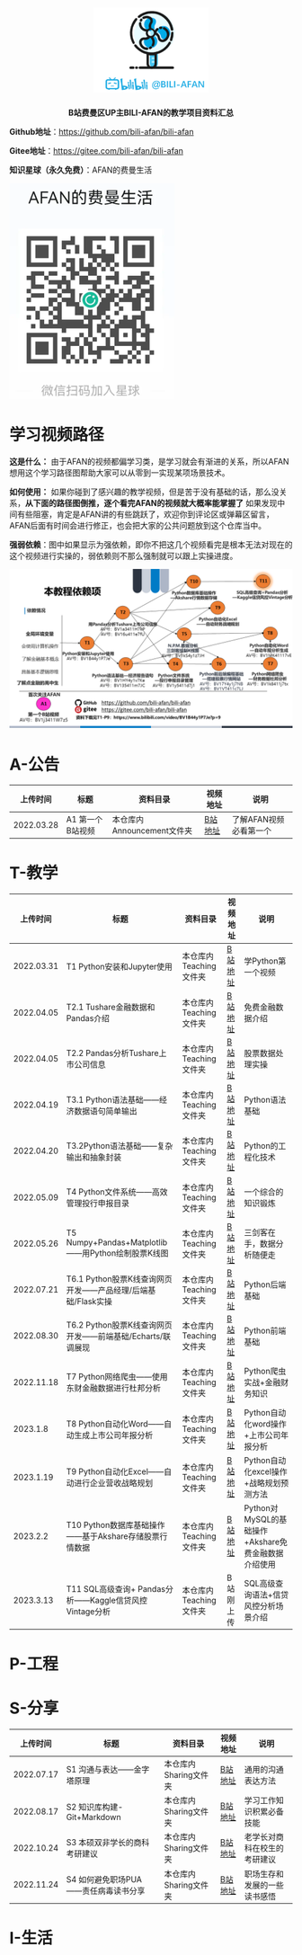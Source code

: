 <h1 align="center">
   <img src="./pics/logo.png" height="150">
    <br>
</h1>

<p align="center">
    <strong>B站费曼区UP主BILI-AFAN的教学项目资料汇总</strong>
</p>

**Github地址**：https://github.com/bili-afan/bili-afan

**Gitee地址**：https://gitee.com/bili-afan/bili-afan

**知识星球（永久免费）**：AFAN的费曼生活

<img src="./pics/知识星球.png" title="" alt="" data-align="center">

# 学习视频路径

**这是什么：** 由于AFAN的视频都偏学习类，是学习就会有渐进的关系，所以AFAN想用这个学习路径图帮助大家可以从零到一实现某项场景技术。 

**如何使用：** 如果你碰到了感兴趣的教学视频，但是苦于没有基础的话，那么没关系，**从下面的路径图倒推，逐个看完AFAN的视频就大概率能掌握了** 如果发现中间有些阻塞，肯定是AFAN讲的有些跳跃了，欢迎你到评论区或弹幕区留言，AFAN后面有时间会进行修正，也会把大家的公共问题放到这个仓库当中。

**强弱依赖**：图中如果显示为强依赖，即你不把这几个视频看完是根本无法对现在的这个视频进行实操的，弱依赖则不那么强制就可以跟上实操进度。

![](pics/视频关系.png)

# A-公告

| 上传时间       | 标题         | 资料目录                | 视频地址                                                | 说明            |
| ---------- | ---------- | ------------------- | --------------------------------------------------- | ------------- |
| 2022.03.28 | A1 第一个B站视频 | 本仓库内Announcement文件夹 | [B站地址](https://www.bilibili.com/video/BV1j3411W7z5) | 了解AFAN视频必看第一个 |

# T-教学

| 上传时间       | 标题                                         | 资料目录            | 视频地址                                                 | 说明                                  |
| ---------- | ------------------------------------------ | --------------- | ---------------------------------------------------- | ----------------------------------- |
| 2022.03.31 | T1 Python安装和Jupyter使用                      | 本仓库内Teaching文件夹 | [B站地址](https://www.bilibili.com/video/BV1B44y1P7Je)  | 学Python第一个视频                        |
| 2022.04.05 | T2.1 Tushare金融数据和Pandas介绍                  | 本仓库内Teaching文件夹 | [B站地址](https://www.bilibili.com/video/bv1a3411H7kP)  | 免费金融数据介绍                            |
| 2022.04.05 | T2.2 Pandas分析Tushare上市公司信息                 | 本仓库内Teaching文件夹 | [B站地址](https://www.bilibili.com/video/BV16u411e7fU)  | 股票数据处理实操                            |
| 2022.04.19 | T3.1 Python语法基础——经济数据语句简单输出                | 本仓库内Teaching文件夹 | [B站地址](https://www.bilibili.com/video/BV1HY4y1v7Ke/) | Python语法基础                          |
| 2022.04.20 | T3.2Python语法基础——复杂输出和抽象封装                  | 本仓库内Teaching文件夹 | [B站地址](https://www.bilibili.com/video/BV135411m7JC/) | Python的工程化技术                        |
| 2022.05.09 | T4 Python文件系统——高效管理投行申报目录                  | 本仓库内Teaching文件夹 | [B站地址](https://www.bilibili.com/video/BV1y5411d7j1/) | 一个综合的知识锻炼                           |
| 2022.05.26 | T5 Numpy+Pandas+Matplotlib——用Python绘制股票K线图 | 本仓库内Teaching文件夹 | [B站地址](https://www.bilibili.com/video/BV1kS4y1z7JH/) | 三剑客在手，数据分析随便走                       |
| 2022.07.21 | T6.1 Python股票K线查询网页开发——产品经理/后端基础/Flask实操   | 本仓库内Teaching文件夹 | [B站地址](https://www.bilibili.com/video/BV17Y4y1j7NB)  | Python后端基础                          |
| 2022.08.30 | T6.2 Python股票K线查询网页开发——前端基础/Echarts/联调展现   | 本仓库内Teaching文件夹 | [B站地址](https://www.bilibili.com/video/BV1VT411c7LJ/) | Python前端基础                          |
| 2022.11.18 | T7 Python网络爬虫——使用东财金融数据进行杜邦分析              | 本仓库内Teaching文件夹 | [B站地址](https://www.bilibili.com/video/BV1k8411j7tx/) | Python爬虫实战+金融财务知识                   |
| 2023.1.8   | T8 Python自动化Word——自动生成上市公司年报分析             | 本仓库内Teaching文件夹 | [B站地址](https://www.bilibili.com/video/BV1MK41117vE/) | Python自动化word操作+上市公司年报分析            |
| 2023.1.19  | T9 Python自动化Excel——自动进行企业营收战略规划            | 本仓库内Teaching文件夹 | [B站地址](https://www.bilibili.com/video/BV1VG4y1F7fa/) | Python自动化excel操作+战略规划预测方法           |
| 2023.2.2   | T10 Python数据库基础操作——基于Akshare存储股票行情数据       | 本仓库内Teaching文件夹 | [B站地址](https://www.bilibili.com/video/BV1ds4y1p7ew/) | Python对MySQL的基础操作+Akshare免费金融数据介绍使用 |
| 2023.3.13  | T11 SQL高级查询+ Pandas分析——Kaggle信贷风控Vintage分析 | 本仓库内Teaching文件夹 | B站刚上传                                                | SQL高级查询语法+信贷风控分析场景介绍                |

# P-工程

# S-分享

| 上传时间       | 标题                     | 资料目录           | 视频地址                                                 | 说明             |
| ---------- | ---------------------- | -------------- | ---------------------------------------------------- | -------------- |
| 2022.07.17 | S1 沟通与表达——金字塔原理        | 本仓库内Sharing文件夹 | [B站地址](https://www.bilibili.com/video/BV1kr4y1j75c/) | 通用的沟通表达方法      |
| 2022.08.17 | S2 知识库构建-Git+Markdown  | 本仓库内Sharing文件夹 | [B站地址](https://www.bilibili.com/video/BV1cW4y1a7YB/) | 学习工作知识积累必备技能   |
| 2022.10.24 | S3 本硕双非学长的商科考研建议       | 本仓库内Sharing文件夹 | [B站地址](https://www.bilibili.com/video/BV1jg41187x3/) | 老学长对商科在校生的考研建议 |
| 2022.11.24 | S4 如何避免职场PUA——责任病毒读书分享 | 本仓库内Sharing文件夹 | [B站地址](https://www.bilibili.com/video/BV1JG4y1d7i3/) | 职场生存和发展的一些读书感悟 |

# I-生活
